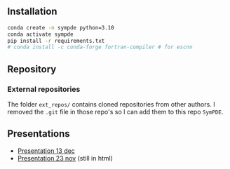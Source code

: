 ## Installation

```bash
conda create -n sympde python=3.10
conda activate sympde
pip install -r requirements.txt
# conda install -c conda-forge fortran-compiler # for escnn
```

## Repository

### External repositories
The folder `ext_repos/` contains cloned repositories from other authors. I removed the `.git` file in those repo's so I can add them to this repo `SymPDE`.

## Presentations
- [Presentation 13 dec](assets/presentations/presentation_13dec.pdf)
- [Presentation 23 nov](assets/presentations/presentation_23nov.html) (still in html)